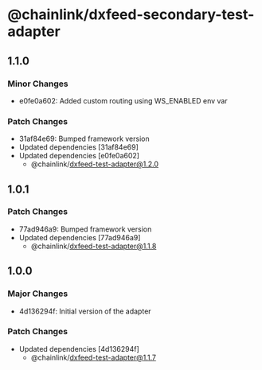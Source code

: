 # @chainlink/dxfeed-secondary-test-adapter

## 1.1.0

### Minor Changes

- e0fe0a602: Added custom routing using WS_ENABLED env var

### Patch Changes

- 31af84e69: Bumped framework version
- Updated dependencies [31af84e69]
- Updated dependencies [e0fe0a602]
  - @chainlink/dxfeed-test-adapter@1.2.0

## 1.0.1

### Patch Changes

- 77ad946a9: Bumped framework version
- Updated dependencies [77ad946a9]
  - @chainlink/dxfeed-test-adapter@1.1.8

## 1.0.0

### Major Changes

- 4d136294f: Initial version of the adapter

### Patch Changes

- Updated dependencies [4d136294f]
  - @chainlink/dxfeed-test-adapter@1.1.7
